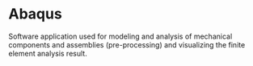 # Abaqus

Software application used for modeling and analysis of mechanical components and assemblies (pre-processing) and visualizing the finite element analysis result.